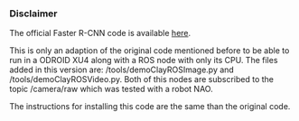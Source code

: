 ### Disclaimer

The official Faster R-CNN code is available [here](https://github.com/rbgirshick/py-faster-rcnn).

This is only an adaption of the original code mentioned before to be able to run in a ODROID XU4 along with a ROS node with only its CPU. The files added in this version are: /tools/demoClayROSImage.py and /tools/demoClayROSVideo.py. Both of this nodes are subscribed to the topic /camera/raw which was tested with a robot NAO.

The instructions for installing this code are the same than the original code.
